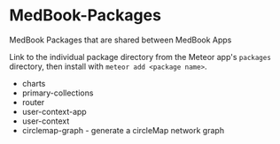 # MedBook-Packages
MedBook Packages that are shared between MedBook Apps

Link to the individual package directory from the Meteor app's `packages` directory, then install with `meteor add <package name>`.

  * charts
  * primary-collections
  * router
  * user-context-app
  * user-context
  * circlemap-graph - generate a circleMap network graph

